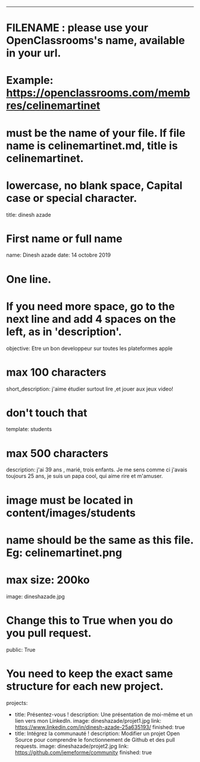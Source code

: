 ---
# FILENAME : please use your OpenClassrooms's name, available in your url.
# Example: https://openclassrooms.com/membres/celinemartinet
# must be the name of your file. If file name is celinemartinet.md, title is celinemartinet.
# lowercase, no blank space, Capital case or special character.
title: dinesh azade

# First name or full name
name: Dinesh azade
date: 14 octobre 2019

# One line.
# If you need more space, go to the next line and add 4 spaces on the left, as in 'description'.
objective: Etre un bon developpeur sur toutes les plateformes apple
# max 100 characters
short_description: j'aime étudier surtout lire ,et jouer aux jeux video!

# don't touch that
template: students

# max 500 characters
description:
    j'ai 39 ans , marié, trois enfants. Je me sens comme ci j'avais toujours 25 ans, je suis un papa cool, qui aime rire et m'amuser.

# image must be located in content/images/students
# name should be the same as this file. Eg: celinemartinet.png
# max size: 200ko
image: dineshazade.jpg

# Change this to True when you do you pull request.
public: True

# You need to keep the exact same structure for each new project.
projects:
  - title: Présentez-vous !
    description: Une présentation de moi-même et un lien vers mon LinkedIn.
    image: dineshazade/projet1.jpg
    link: https://www.linkedin.com/in/dinesh-azade-25a635193/
    finished: true
  - title: Intégrez la communauté !
    description: Modifier un projet Open Source pour comprendre le fonctionnement de Github et des pull requests.
    image: dineshazade/projet2.jpg
    link: https://github.com/jemeforme/community
    finished: true
  
